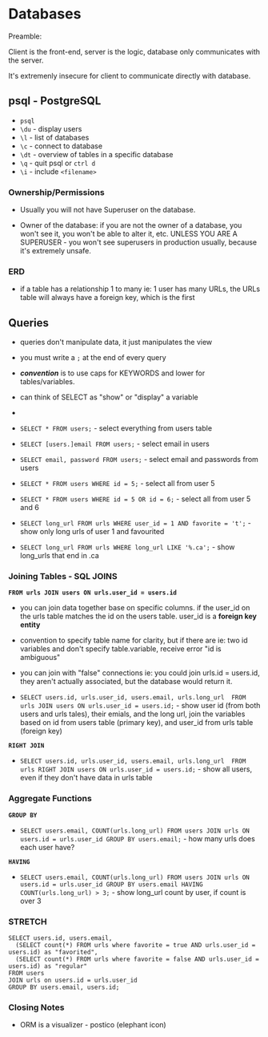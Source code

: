 # Databases

Preamble: 

Client is the front-end, server is the logic, database only communicates with the server. 

It's extremenly insecure for client to communicate directly with database.

## psql - PostgreSQL

- `psql`
- `\du` - display users
- `\l` - list of databases
- `\c` - connect to database
- `\dt` - overview of tables in a specific database
- `\q` - quit psql or `ctrl d`
- `\i` - include `<filename>`

### Ownership/Permissions

- Usually you will not have Superuser on the database. 

- Owner of the database: if you are not the owner of a database, you won't see it, you won't be able to alter it, etc. UNLESS YOU ARE A SUPERUSER - you won't see superusers in production usually, because it's extremely unsafe. 

### ERD
- if a table has a relationship 1 to many ie: 1 user has many URLs, the URLs table will always have a foreign key, which is the first 

## Queries
- queries don't manipulate data, it just manipulates the view
- you must write a `;` at the end of every query
- ***convention*** is to use caps for KEYWORDS and lower for tables/variables.
- can think of SELECT as "show" or "display" a variable
- 

- `SELECT * FROM users;` - select everything from users table
- `SELECT [users.]email FROM users;` - select email in users
- `SELECT email, password FROM users;` - select email and passwords from users
- `SELECT * FROM users WHERE id = 5;` - select all from user 5
- `SELECT * FROM users WHERE id = 5 OR id = 6;` - select all from user 5 and 6
- `SELECT long_url FROM urls WHERE user_id = 1 AND favorite = 't';` - show only long urls of user 1 and favourited
- `SELECT long_url FROM urls WHERE long_url LIKE '%.ca';` - show long_urls that end in .ca

### Joining Tables - SQL JOINS

**`FROM urls JOIN users ON urls.user_id = users.id`**

- you can join data together base on specific columns. if the user_id on the urls table matches the id on the users table. user_id is a **foreign key entity**
- convention to specify table name for clarity, but if there are ie: two id variables and don't specify table.variable, receive error "id is ambiguous"
- you can join with "false" connections ie: you could join urls.id = users.id, they aren't actually associated, but the database would return it.

- `SELECT users.id, urls.user_id, users.email, urls.long_url  FROM urls JOIN users ON urls.user_id = users.id;` - show user id (from both users and urls tales), their emials, and the long url, join the variables based on id from users table (primary key), and user_id from urls table (foreign key)

**`RIGHT JOIN`**

- `SELECT users.id, urls.user_id, users.email, urls.long_url  FROM urls RIGHT JOIN users ON urls.user_id = users.id;` - show all users, even if they don't have data in urls table

### Aggregate Functions

**`GROUP BY`**

- `SELECT users.email, COUNT(urls.long_url) FROM users JOIN urls ON users.id = urls.user_id GROUP BY users.email;` - how many urls does each user have?

**`HAVING`**

- `SELECT users.email, COUNT(urls.long_url) FROM users JOIN urls ON users.id = urls.user_id GROUP BY users.email HAVING COUNT(urls.long_url) > 3;` - show long_url count by user, if count is over 3

### STRETCH

```
SELECT users.id, users.email,
  (SELECT count(*) FROM urls where favorite = true AND urls.user_id = users.id) as "favorited",
  (SELECT count(*) FROM urls where favorite = false AND urls.user_id = users.id) as "regular"
FROM users
JOIN urls on users.id = urls.user_id
GROUP BY users.email, users.id;
```
### Closing Notes

- ORM is a visualizer - postico (elephant icon)
